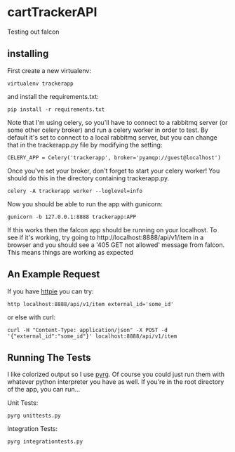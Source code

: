 # cartTrackerAPI

Testing out falcon

## installing

First create a new virtualenv:

`virtualenv trackerapp`

and install the requirements.txt:

`pip install -r requirements.txt`

Note that I'm using celery, so you'll have to connect to a rabbitmq server (or some other celery broker) and run a celery worker in order to test. By default it's set to connect to a local rabbitmq server, but you can change that in the trackerapp.py file by modifying the setting:

`CELERY_APP = Celery('trackerapp', broker='pyamqp://guest@localhost')`

Once you've set your broker, don't forget to start your celery worker! You should do this in the directory containing trackerapp.py.

`celery -A trackerapp worker --loglevel=info`

Now you should be able to run the app with gunicorn:

`gunicorn -b 127.0.0.1:8888 trackerapp:APP`

If this works then the falcon app should be running on your localhost. To see if it's working, try going to http://localhost:8888/api/v1/item in a browser and you should see a '405 GET not allowed' message from falcon. This means things are working as expected

## An Example Request

If you have [httpie](https://github.com/jakubroztocil/httpie) you can try:

`http localhost:8888/api/v1/item external_id='some_id'`

or else with curl:

`curl -H "Content-Type: application/json" -X POST -d '{"external_id":"some_id"}' localhost:8888/api/v1/item`

## Running The Tests

I like colorized output so I use [pyrg](https://pypi.python.org/pypi/pyrg). Of course you could just run them with whatever python interpreter you have as well. If you're in the root directory of the app, you can run...

Unit Tests:

`pyrg unittests.py`

Integration Tests:

`pyrg integrationtests.py`
